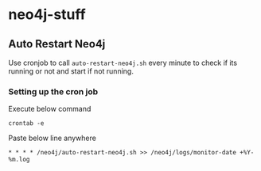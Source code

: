 # neo4j-stuff

## Auto Restart Neo4j

Use cronjob to call `auto-restart-neo4j.sh` every minute to check if its running or not and start if not running.

### Setting up the cron job

Execute below command

```
crontab -e
```

Paste below line anywhere

```
* * * * /neo4j/auto-restart-neo4j.sh >> /neo4j/logs/monitor-date +%Y-%m.log
```